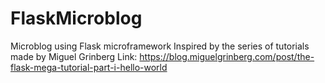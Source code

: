 # FlaskMicroblog
Microblog using Flask microframework
Inspired by the series of tutorials made by Miguel Grinberg
Link: https://blog.miguelgrinberg.com/post/the-flask-mega-tutorial-part-i-hello-world
